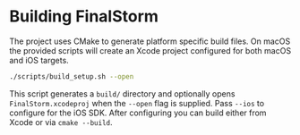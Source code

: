 # Building FinalStorm

The project uses CMake to generate platform specific build files. On
macOS the provided scripts will create an Xcode project configured for
both macOS and iOS targets.

```bash
./scripts/build_setup.sh --open
```

This script generates a `build/` directory and optionally opens
`FinalStorm.xcodeproj` when the `--open` flag is supplied. Pass `--ios`
to configure for the iOS SDK. After configuring you can build either
from Xcode or via `cmake --build`.
